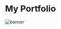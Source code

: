 # My Portfolio
![banner](https://user-images.githubusercontent.com/61009672/133764341-72aa3c64-55ea-45af-bd4b-20c9d91b20ce.png)
